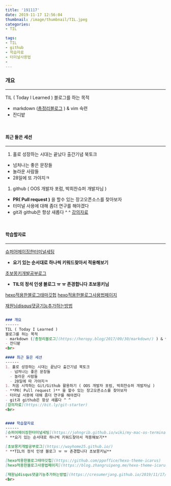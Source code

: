 ```yaml
---
title: '191117'
date: 2019-11-17 12:56:04
thumbnail: /image/thumbnail/TIL.jpeg
categories:
- TIL

tags: 
- TIL
- github
- 학습자료
- 터미널사용법
- 
---
```


### 개요
------
TIL ( Today I Learned ) 
블로그를 하는 목적
- markdown ([총정리블로그](https://heropy.blog/2017/09/30/markdown/) ) & vim 숙련
- 잔디밭
<br>

#### 최근 들은 세션
------
1. 홀로 성장하는 시대는 끝났다 출간기념 북토크
  - 넘처나는 좋은 문장들
  - 놀라운 사람들
  - 28일에 또 가야지ㅋ

1. github ( OOS 개발자 포럼, 박희찬슈퍼 개발자님 )
- **PR( Pull request )** 을 할수 있는 장고오픈소스를 찾아보자
- 터미널 사용에 대해 좀더 연구를 해야겠다
- git과 github은 항상 새롭다 ^ ^
[강의자료](https://bit.ly/git-starter)
<br>

#### 학습할자료
------
[슈퍼어메이징한터미널세팅](https://johngrib.github.io/wiki/my-mac-os-terminal/?fbclid=IwAR2QRRoeZv6L2sMbwmecLI5xJRObKmFHwxPmQ8OqR06w31Q8LcIpRijIfVs)
* **요기 있는 순서대로 하나씩 키워드찾아서 적용해보기**

[초보몽키개발공부로그](https://wayhome25.github.io/)
* **TIL의 정석 인생 블로그 ㅠ ㅠ 존경합니다 초보몽키님**

[hexo적용한블로그태마깃헙](https://github.com/ppoffice/hexo-theme-icarus)
[hexo적용한블로그사용법페이지](https://blog.zhangruipeng.me/hexo-theme-icarus/)

[재원님disqus댓글기능추가하는방법](https://cresumerjang.github.io/2019/11/17/hexo-add-comments/?fbclid=IwAR0bHcNEprnoP1-28DVBkGq32MXaN_e4jGmhsF03XCNZsOgyzxj_aTkaHrU)
<br>


```markdown

### 개요
------
TIL ( Today I Learned ) 
블로그를 하는 목적
- markdown ([총정리블로그](https://heropy.blog/2017/09/30/markdown/) ) & vim 숙련
- 잔디밭
<br>

#### 최근 들은 세션
------
1. 홀로 성장하는 시대는 끝났다 출간기념 북토크
  - 넘처나는 좋은 문장들
  - 놀라운 사람들
  - 28일에 따 가야지ㅋ
1. 처음 시작하는 Git/Github 활용하기 ( OOS 개발자 포럼, 박희찬슈퍼 개발자님 )
- **PR( Pull request )** 을 할수 있는 장고오픈소스를 찾아보자
- 터미널 사용에 대해 좀더 연구를 해야겠다
- git과 github은 항상 새롭다 ^ ^ 
[강의자료](https://bit.ly/git-starter)
<br>


#### 학습할자료
------
[슈퍼어메이징한터미널세팅](https://johngrib.github.io/wiki/my-mac-os-terminal/?fbclid=IwAR2QRRoeZv6L2sMbwmecLI5xJRObKmFHwxPmQ8OqR06w31Q8LcIpRijIfVs)
* **요기 있는 순서대로 하나씩 키워드찾아서 적용해보기**

[초보몽키개발공부로그](https://wayhome25.github.io/)
* **TIL의 정석 인생 블로그 ㅠ ㅠ 존경합니다 초보몽키님**

[hexo적용한블로그태마깃헙](https://github.com/ppoffice/hexo-theme-icarus)
[hexo적용한블로그사용법페이지](https://blog.zhangruipeng.me/hexo-theme-icarus/)

[재원님disqus댓글기능추가하는방법](https://cresumerjang.github.io/2019/11/17/hexo-add-comments/?fbclid=IwAR0bHcNEprnoP1-28DVBkGq32MXaN_e4jGmhsF03XCNZsOgyzxj_aTkaHrU)
<br>

```







